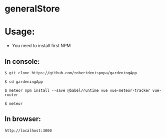 # generalStore

# Usage:
* You need to install first NPM

## In console:
```
$ git clone https://github.com/robertdenispopa/gardeningApp

$ cd gardeningApp

$ meteor npm install --save @babel/runtime vue vue-meteor-tracker vue-router

$ meteor
```
## In browser:
```
http://localhost:3000
```